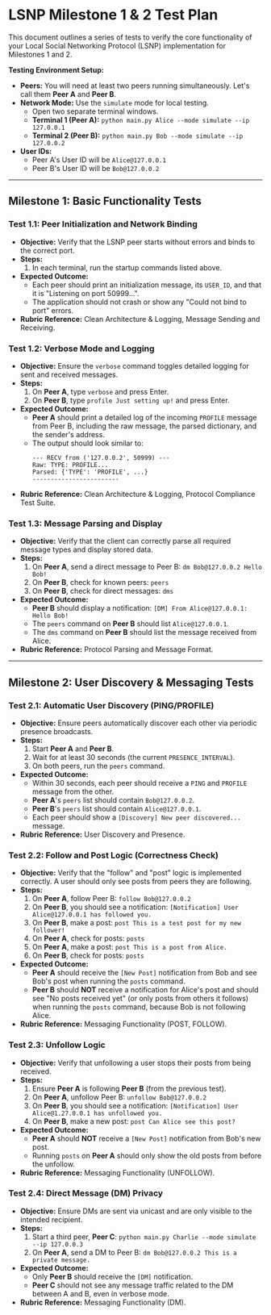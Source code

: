 # LSNP Milestone 1 & 2 Test Plan

This document outlines a series of tests to verify the core functionality of your Local Social Networking Protocol (LSNP) implementation for Milestones 1 and 2.

**Testing Environment Setup:**
* **Peers:** You will need at least two peers running simultaneously. Let's call them **Peer A** and **Peer B**.
* **Network Mode:** Use the `simulate` mode for local testing.
    * Open two separate terminal windows.
    * **Terminal 1 (Peer A):** `python main.py Alice --mode simulate --ip 127.0.0.1`
    * **Terminal 2 (Peer B):** `python main.py Bob --mode simulate --ip 127.0.0.2`
* **User IDs:**
    * Peer A's User ID will be `Alice@127.0.0.1`
    * Peer B's User ID will be `Bob@127.0.0.2`

---

## Milestone 1: Basic Functionality Tests

### Test 1.1: Peer Initialization and Network Binding
* **Objective:** Verify that the LSNP peer starts without errors and binds to the correct port.
* **Steps:**
    1.  In each terminal, run the startup commands listed above.
* **Expected Outcome:**
    * Each peer should print an initialization message, its `USER_ID`, and that it is "Listening on port 50999...".
    * The application should not crash or show any "Could not bind to port" errors.
* **Rubric Reference:** Clean Architecture & Logging, Message Sending and Receiving.

### Test 1.2: Verbose Mode and Logging
* **Objective:** Ensure the `verbose` command toggles detailed logging for sent and received messages.
* **Steps:**
    1.  On **Peer A**, type `verbose` and press Enter.
    2.  On **Peer B**, type `profile Just setting up!` and press Enter.
* **Expected Outcome:**
    * **Peer A** should print a detailed log of the incoming `PROFILE` message from Peer B, including the raw message, the parsed dictionary, and the sender's address.
    * The output should look similar to:
        ```
        --- RECV from ('127.0.0.2', 50999) ---
        Raw: TYPE: PROFILE...
        Parsed: {'TYPE': 'PROFILE', ...}
        ------------------------
        ```
* **Rubric Reference:** Clean Architecture & Logging, Protocol Compliance Test Suite.

### Test 1.3: Message Parsing and Display
* **Objective:** Verify that the client can correctly parse all required message types and display stored data.
* **Steps:**
    1.  On **Peer A**, send a direct message to Peer B: `dm Bob@127.0.0.2 Hello Bob!`
    2.  On **Peer B**, check for known peers: `peers`
    3.  On **Peer B**, check for direct messages: `dms`
* **Expected Outcome:**
    * **Peer B** should display a notification: `[DM] From Alice@127.0.0.1: Hello Bob!`
    * The `peers` command on **Peer B** should list `Alice@127.0.0.1`.
    * The `dms` command on **Peer B** should list the message received from Alice.
* **Rubric Reference:** Protocol Parsing and Message Format.

---

## Milestone 2: User Discovery & Messaging Tests

### Test 2.1: Automatic User Discovery (PING/PROFILE)
* **Objective:** Ensure peers automatically discover each other via periodic presence broadcasts.
* **Steps:**
    1.  Start **Peer A** and **Peer B**.
    2.  Wait for at least 30 seconds (the current `PRESENCE_INTERVAL`).
    3.  On both peers, run the `peers` command.
* **Expected Outcome:**
    * Within 30 seconds, each peer should receive a `PING` and `PROFILE` message from the other.
    * **Peer A**'s `peers` list should contain `Bob@127.0.0.2`.
    * **Peer B**'s `peers` list should contain `Alice@127.0.0.1`.
    * Each peer should show a `[Discovery] New peer discovered...` message.
* **Rubric Reference:** User Discovery and Presence.

### Test 2.2: Follow and Post Logic (Correctness Check)
* **Objective:** Verify that the "follow" and "post" logic is implemented correctly. A user should only see posts from peers they are following.
* **Steps:**
    1.  On **Peer A**, follow Peer B: `follow Bob@127.0.0.2`
    2.  On **Peer B**, you should see a notification: `[Notification] User Alice@127.0.0.1 has followed you.`
    3.  On **Peer B**, make a post: `post This is a test post for my new follower!`
    4.  On **Peer A**, check for posts: `posts`
    5.  On **Peer A**, make a post: `post This is a post from Alice.`
    6.  On **Peer B**, check for posts: `posts`
* **Expected Outcome:**
    * **Peer A** should receive the `[New Post]` notification from Bob and see Bob's post when running the `posts` command.
    * **Peer B** should **NOT** receive a notification for Alice's post and should see "No posts received yet" (or only posts from others it follows) when running the `posts` command, because Bob is not following Alice.
* **Rubric Reference:** Messaging Functionality (POST, FOLLOW).

### Test 2.3: Unfollow Logic
* **Objective:** Verify that unfollowing a user stops their posts from being received.
* **Steps:**
    1.  Ensure **Peer A** is following **Peer B** (from the previous test).
    2.  On **Peer A**, unfollow Peer B: `unfollow Bob@127.0.0.2`
    3.  On **Peer B**, you should see a notification: `[Notification] User Alice@1.27.0.0.1 has unfollowed you.`
    4.  On **Peer B**, make a new post: `post Can Alice see this post?`
* **Expected Outcome:**
    * **Peer A** should **NOT** receive a `[New Post]` notification from Bob's new post.
    * Running `posts` on **Peer A** should only show the old posts from before the unfollow.
* **Rubric Reference:** Messaging Functionality (UNFOLLOW).

### Test 2.4: Direct Message (DM) Privacy
* **Objective:** Ensure DMs are sent via unicast and are only visible to the intended recipient.
* **Steps:**
    1.  Start a third peer, **Peer C**: `python main.py Charlie --mode simulate --ip 127.0.0.3`
    2.  On **Peer A**, send a DM to Peer B: `dm Bob@127.0.0.2 This is a private message.`
* **Expected Outcome:**
    * Only **Peer B** should receive the `[DM]` notification.
    * **Peer C** should not see any message traffic related to the DM between A and B, even in verbose mode.
* **Rubric Reference:** Messaging Functionality (DM).